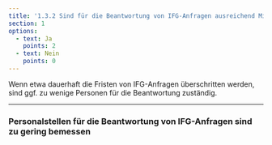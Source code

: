 ```yaml
---
title: '1.3.2 Sind für die Beantwortung von IFG-Anfragen ausreichend Mitarbeitende vorgesehen?'
section: 1
options:
  - text: Ja
    points: 2
  - text: Nein
    points: 0
---
```


Wenn etwa dauerhaft die Fristen von IFG-Anfragen überschritten werden, sind ggf. zu wenige Personen für die Beantwortung zuständig.

---

### Personalstellen für die Beantwortung von IFG-Anfragen sind zu gering bemessen
